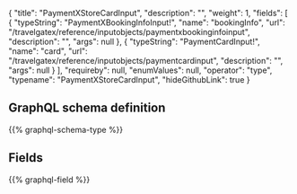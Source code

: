 {
  "title": "PaymentXStoreCardInput",
  "description": "",
  "weight": 1,
  "fields": [
    {
      "typeString": "PaymentXBookingInfoInput!",
      "name": "bookingInfo",
      "url": "/travelgatex/reference/inputobjects/paymentxbookinginfoinput",
      "description": "",
      "args": null
    },
    {
      "typeString": "PaymentCardInput!",
      "name": "card",
      "url": "/travelgatex/reference/inputobjects/paymentcardinput",
      "description": "",
      "args": null
    }
  ],
  "requireby": null,
  "enumValues": null,
  "operator": "type",
  "typename": "PaymentXStoreCardInput",
  "hideGithubLink": true
}
## GraphQL schema definition

{{% graphql-schema-type %}}

## Fields

{{% graphql-field %}}
